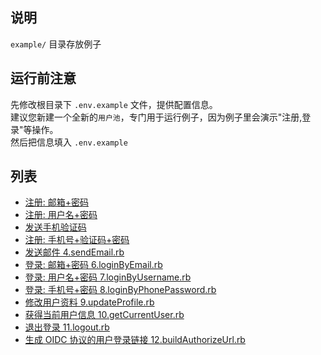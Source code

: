 ## 说明
`example/` 目录存放例子

## 运行前注意
先修改根目录下 `.env.example` 文件，提供配置信息。  
建议您新建一个全新的`用户池`，专门用于运行例子，因为例子里会演示"注册,登录"等操作。     
然后把信息填入 `.env.example`

## 列表
* [注册: 邮箱+密码](./1.registerByEmail.rb)
* [注册: 用户名+密码](./2.registerByUsername.rb)
* [发送手机验证码](./3.sendSmsCode.rb)
* [注册: 手机号+验证码+密码](./5.registerByPhoneCode.rb)
* [发送邮件 4.sendEmail.rb](./4.sendEmail.rb)
* [登录: 邮箱+密码 6.loginByEmail.rb](6.loginByEmail.rb)
* [登录: 用户名+密码 7.loginByUsername.rb](7.loginByUsername.rb)
* [登录: 手机号+密码 8.loginByPhonePassword.rb](8.loginByPhonePassword.rb)
* [修改用户资料 9.updateProfile.rb](9.updateProfile.rb)
* [获得当前用户信息 10.getCurrentUser.rb](10.getCurrentUser.rb)
* [退出登录 11.logout.rb](11.logout.rb)
* [生成 OIDC 协议的用户登录链接 12.buildAuthorizeUrl.rb](12.buildAuthorizeUrl.rb)